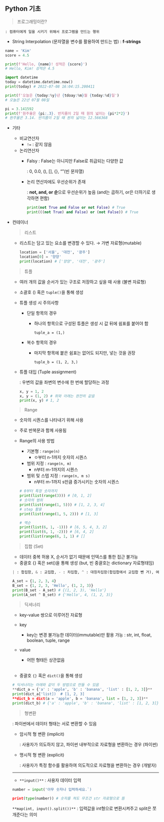 ## Python 기초

> 프로그래밍이란?
> 

    : 컴퓨터에게 일을 시키기 위해서 프로그램을 만드는 행위

- String Interpolation (문자열을 변수를 활용하여 만드는 법) : **f-strings**

```python
name = 'Kim'
score = 4.5

print(f'Hello, {name}! 성적은 {score}')
# Hello, Kim! 성적은 4.5

import datetime
today = datetime.datetime.now()
print(today) # 2022-07-08 16:04:15.200411

print(f'오늘은 {today:%y}년 {tdoay:%m}월 {today:%d}일')
# 오늘은 22년 07월 08일

pi = 3.141592
print(f'원주율은 {pi:.3}. 반지름이 2일 때 원의 넓이는 {pi*2*2}')
# 원주율은 3.14. 반지름이 2일 때 원의 넓이는 12.566368
```

- 기타
    - 비교연산자
        - `!=`  : 같지 않음
    - 논리연산자
        - Falsy : False는 아니지만 False로 취급되는 다양한 값
            
            : 0, 0.0, (), [], {}, “”(빈 문자열)
            
        - 논리 연산자에도 우선순위가 존재
            
            : **not, and, or 순**으로 우선순위가 높음 (and는 곱하기, or은 더하기로 생각하면 편함)
            
            ```python
            print(not True and False or not False) # True
            print(((not True) and False) or (not False)) # True
            ```
            

- 컨테이너
    
    > 리스트
    > 
    - 리스트는 담고 있는 요소를 변경할 수 있다. → 가변 자료형(mutable)
        
        ```python
        location = ['서울', '대전', '광주']
        location[0] = '양양'
        print(location) # ['양양', '대전', '광주']
        ```
        
    
    > 튜플
    > 
    - 여러 개의 값을 순서가 있는 구조로 저장하고 싶을 때 사용 (불변 자료형)
    - 소괄호 () 혹은 `tuple()`을 통해 생성
    - 튜플 생성 시 주의사항
        - 단일 항목의 경우
            - 하나의 항목으로 구성된 튜플은 생성 시 값 뒤에 쉼표를 붙어야 함
                
                `tuple_a = (1,)`
                
        - 복수 항목의 경우
            - 마지막 항목에 붙은 쉼표는 없어도 되지만, 넣는 것을 권장
                
                `tuple_b = (1, 2, 3,)`
                
    - 튜플 대입 (Tuple assignment)
        
        : 우변의 값을 좌변의 변수에 한 번에 할당하는 과정
        
        ```python
        x, y = 1, 2
        x, y = (1, 2) # 위와 아래는 완전히 같음
        print(x, y) # 1, 2
        ```
        
    
    > Range
    > 
    - 숫자의 시퀀스를 나타내기 위해 사용
    - 주로 반복문과 함께 사용됨
    - Range의 사용 방법
        - 기본형 : `range(n)`
            - ㅇ부터 n-1까지 숫자의 시퀀스
        - 범위 지정 : `range(n, m)`
            - n부터 m-1까지의 시퀀스
        - 범위 및 스텝 지정 : `range(n, m s)`
            - n부터 m-1까지 s만큼 증가시키는 숫자의 시퀀스
        
        ```python
        # 0부터 특정 숫자까지
        print(list(range(3))) # [0, 1, 2]
        # 숫자의 범위
        print(list(range(1, 5))) # [1, 2, 3, 4]
        # step 활용
        print(list(range(1, 5, 2))) # [1, 3]
        
        # 역순
        print(list(6, 1, -1))) # [6, 5, 4, 3, 2]
        print(list(6, 1, -2))) # [6, 4, 2]
        print(list(range(6, 1, 1) # []
        ```
        
    
    > 집합 (Set)
    > 
    - 데이터 중복 허용 X, 순서가 없기 때문에 인덱스를 통한 접근 불가능
    - 중괄호 {} 혹은 set()을 통해 생성  (but, 빈 중괄호는 dictionary 자료형태임)
    
    ```python
    | : 합집함, & : 교집합, - : 차집합, ^ : 대칭차집함(합집합에서 교집합 뺀 거), 여집합은 존재X
    
    A_set = {1, 2, 3, 4}
    B_set = {1, 2, 3, 'Hello', (1, 2, 3)}
    print(B_set - A_set) # {(1, 2, 3), 'Hello'}
    print(A_set ^ B_set) # {'Hello', 4, (1, 2, 3)}
    ```
    
    > 딕셔너리
    > 
    - key-value 쌍으로 이루어진 자료형
    - key
        - key는 변경 불가능한 데이터(immutable)만 활용 가능
            : str, int, float, boolean, tuple, range
            
    - value
        - 어떤 형태든 상관없음 <br></br>
        
    - 중괄호 `{}` 혹은 `dict()`을 통해 생성
    
    ```python
    # 딕셔너리는 아래와 같이 두 방법으로 만들 수 있음
    **dict_a = {'a' : 'apple', 'b' : 'banana', 'list' : [1, 2, 3]}**
    print(dict_a['list])  # [1, 2, 3]
    **dict_b = dict(a = 'apple', b = 'banana', list = [1, 2, 3])**
    print(dict_b) # {'a' : 'apple', 'b' : 'banana', 'list' : [1, 2, 3]}
    ```
    
    > 형변환
    > 
    
    : 파이썬에서 데이터 형태는 서로 변환할 수 있음
    
    - 암시적 형 변환 (implicit)
        
        : 사용자가 의도하지 않고, 파이썬 내부적으로 자료형을 변환하는 경우 (파이썬)
        
    - 명시적 형 변환 (explicit)
        
        : 사용자가 특정 함수를 활용하여 의도적으로 자료형을 변환하는 경우 (개발자)
        
    
    ---
    
    - `**input()**` : 사용자 데이터 입력
    
    ```python
    number = input('아무 숫자나 입력하세요.`)
    
    print(type(number)) # 숫자를 쳐도 무조건 str 자료형으로 뜸
    ```
    
     `**map(int, input().split())**` : 입력값을 int형으로 변환시켜주고 split은 쪼개준다는 의미
